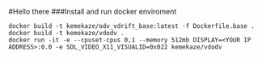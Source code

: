 #Hello there
###Install and run docker enviroment
```console
docker build -t kemekaze/odv_vdrift_base:latest -f Dockerfile.base .
docker build -t kemekaze/vdodv .
docker run -it -e --cpuset-cpus 0,1 --memory 512mb DISPLAY=<YOUR IP ADDRESS>:0.0 -e SDL_VIDEO_X11_VISUALID=0x022 kemekaze/vdodv
```
